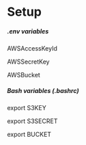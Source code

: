 # Setup

##### .env variables
AWSAccessKeyId

AWSSecretKey

AWSBucket

##### Bash variables (.bashrc)
export S3KEY

export S3SECRET

export BUCKET
